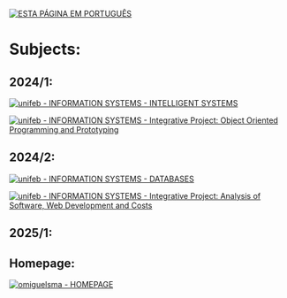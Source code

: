 [![ESTA PÁGINA EM PORTUGUÊS](https://img.shields.io/static/v1?label=&message=ESTA+PÁGINA+EM+PORTUGUÊS&color=%23009BD5&style=for-the-badge)](https://omiguelsma.github.io/subjects/subjects_pt.html)

# **Subjects:**

## 2024/1:

[![unifeb - INFORMATION SYSTEMS - INTELLIGENT SYSTEMS](https://img.shields.io/static/v1?label=unifeb+-+INFORMATION+SYSTEMS&message=INTELLIGENT+SYSTEMS&color=%23009BD5&style=for-the-badge)](https://omiguelsma.github.io/)

[![unifeb - INFORMATION SYSTEMS - Integrative Project: Object Oriented Programming and Prototyping](https://img.shields.io/static/v1?label=unifeb+-+INFORMATION+SYSTEMS&message=Integrative+Project%3A+Object+Oriented+Programming+and+Prototyping&color=%23009BD5&style=for-the-badge)](https://omiguelsma.github.io/)

## 2024/2:

[![unifeb - INFORMATION SYSTEMS - DATABASES](https://img.shields.io/static/v1?label=unifeb+-+INFORMATION+SYSTEMS&message=DATABASES&color=%23009BD5&style=for-the-badge)](https://omiguelsma.github.io/)

[![unifeb - INFORMATION SYSTEMS - Integrative Project: Analysis of Software, Web Development and Costs](https://img.shields.io/static/v1?label=unifeb+-+INFORMATION+SYSTEMS&message=Integrative+Project%3A+Analysis+of+Software%2C+Web+Development+and+Costs&color=%23009BD5&style=for-the-badge)](https://omiguelsma.github.io/)

## 2025/1:

## Homepage:

[![omiguelsma - HOMEPAGE](https://img.shields.io/static/v1?label=omiguelsma&message=HOMEPAGE&color=%23009BD5&style=for-the-badge&logo=homepage)](https://omiguelsma.github.io/)